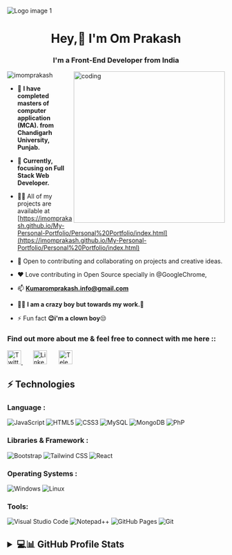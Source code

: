 
![Logo image 1](https://drive.google.com/file/d/1nR3O0hgwNTDhbEZBKCn-KBidxNtAaJTI/view)

<h1 align="center">Hey,👋 I'm Om Prakash</h1>
<h3 align="center"> I'm a  Front-End Developer from India</h3>


<img align="right" alt="coding" width="350" 
     src="https://camo.githubusercontent.com/a4c584bce1c41271485d28f92aaf9f581b3c88b68ca723b6edfd58b4ba988c2b/68747470733a2f2f63646e2e6472696262626c652e636f6d2f75736572732f313138373833362f73637265656e73686f74732f363533393432392f70726f6772616d65722e676966">

<p align="left"> <img src="https://komarev.com/ghpvc/?username=imomprakash&label=Profile%20views&color=0e75b6&style=flat" alt="imomprakash" /> </p>


- 💬  **I have completed masters of computer application (MCA). from Chandigarh University, Punjab.**

- 🌱 **Currently, focusing on Full Stack Web Developer.**

- 👨‍💻 All of my projects are available at [https://imomprakash.github.io/My-Personal-Portfolio/Personal%20Portfolio/index.html](https://imomprakash.github.io/My-Personal-Portfolio/Personal%20Portfolio/index.html)

- 👯 Open to contributing and collaborating on projects and creative ideas.
 
- ❤️ Love contributing in Open Source specially in @GoogleChrome,

- 📫  **Kumaromprakash.info@gmail.com**

- 👨‍💻 **I am a crazy boy but towards my work.💪**

- ⚡ Fun fact **😉i'm a clown boy**😒
 
 <h3 align="left">Find out more about me & feel free to connect with me here ::</h3>
  <p align="left">
   <a href="https://twitter.com/om_prakas1"><img width="32px" alt="Twitter" title="Twitter" src="https://www.vectorlogo.zone/logos/twitter/twitter-official.svg"/>     </a>
   &#8287;&#8287;&#8287;&#8287;&#8287;
   <a href="https://www.linkedin.com/in/om-prakash-kumar-a49b66200/"><img width="32px" alt="LinkedIn" title="LinkedIn"                src="https://www.vectorlogo.zone/logos/linkedin/linkedin-icon.svg"></a>
  &#8287;&#8287;&#8287;&#8287;&#8287;
  <a href="https://t.me/Om_prakas1"><img width="32px" alt="Telegram" title="Telegram" src="https://www.vectorlogo.zone/logos/telegram/telegram-icon.svg"/></a>
  &#8287;&#8287;&#8287;&#8287;&#8287;
  &#8287;&#8287;&#8287;&#8287;&#8287; 
</p>


## ⚡ Technologies
### Language :

![JavaScript](https://img.shields.io/badge/JavaScript-323330?style=for-the-badge&logo=javascript&logoColor=F7DF1E)
![HTML5](https://img.shields.io/badge/HTML5-E34F26?style=for-the-badge&logo=html5&logoColor=white)
![CSS3](https://img.shields.io/badge/CSS3-1572B6?style=for-the-badge&logo=css3&logoColor=white)
![MySQL](https://img.shields.io/badge/MySQL-00000F?style=for-the-badge&logo=mysql&logoColor=white)
![MongoDB](https://img.shields.io/badge/MongoDB-4EA94B?style=for-the-badge&logo=mongodb&logoColor=white)
![PhP](https://img.shields.io/badge/PhP-4EA94B?style=for-the-badge&logo=Php&logoColor=white)

### Libraries & Framework :

![Bootstrap](https://img.shields.io/badge/Bootstrap-563D7C?style=for-the-badge&logo=bootstrap&logoColor=white)
![Tailwind CSS](https://img.shields.io/badge/Tailwind_CSS-38B2AC?style=for-the-badge&logo=tailwind-css&logoColor=white)
![React](https://img.shields.io/badge/React-20232A?style=for-the-badge&logo=react&logoColor=61DAFB)

### Operating Systems :

![Windows](https://img.shields.io/badge/Windows-0078D6?style=for-the-badge&logo=windows&logoColor=white)
![Linux](https://img.shields.io/badge/Linux-FCC624?style=for-the-badge&logo=linux&logoColor=black)

### Tools:

![Visual Studio Code](https://img.shields.io/badge/Visual_Studio_Code-0078D4?style=for-the-badge&logo=visual%20studio%20code&logoColor=white)
![Notepad++](https://img.shields.io/badge/Notepad++-90E59A.svg?style=for-the-badge&logo=notepad%2B%2B&logoColor=black)
![GitHub Pages](https://img.shields.io/badge/GitHub%20Pages-%23327FC7.svg?style=for-the-badge&logo=github&logoColor=white)
![Git](https://img.shields.io/badge/GIT-E44C30?style=for-the-badge&logo=git&logoColor=white)


<h2><details><summary> 💻📊 GitHub Profile Stats
  </summary><br/>
<p align="center">
 
 <p>&nbsp;<img align="center" src="https://github-readme-stats.vercel.app/api?username=imomprakash&show_icons=true&locale=en" alt="imomprakash" /></p>
 
  <img align="left" src="https://github-readme-stats.vercel.app/api/top-langs?username=imomprakash&show_icons=true&locale=en&layout=compact" alt="imomprakash" />

 </p>
 
</details><br/> 
